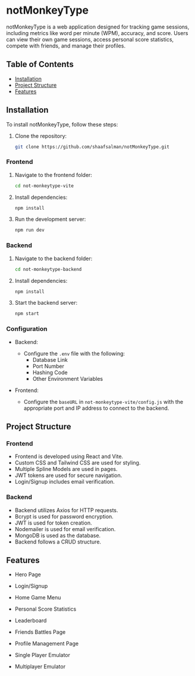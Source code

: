 # notMonkeyType

notMonkeyType is a web application designed for tracking game sessions, including metrics like word per minute (WPM), accuracy, and score. Users can view their own game sessions, access personal score statistics, compete with friends, and manage their profiles.

## Table of Contents

- [Installation](#installation)
- [Project Structure](#project-structure)
- [Features](#features)

## Installation

To install notMonkeyType, follow these steps:

1. Clone the repository:
   ```bash
   git clone https://github.com/shaafsalman/notMonkeyType.git
   ```


### Frontend

1. Navigate to the frontend folder:
   ```bash
   cd not-monkeytype-vite
   ```

2. Install dependencies:
   ```bash
   npm install
   ```

3. Run the development server:
   ```bash
   npm run dev
   ```

### Backend

1. Navigate to the backend folder:
   ```bash
   cd not-monkeytype-backend
   ```

2. Install dependencies:
   ```bash
   npm install
   ```

3. Start the backend server:
   ```bash
   npm start
   ```

### Configuration

- Backend:
  - Configure the `.env` file with the following:
    - Database Link
    - Port Number
    - Hashing Code
    - Other Environment Variables

- Frontend:
  - Configure the `baseURL` in `not-monkeytype-vite/config.js` with the appropriate port and IP address to connect to the backend.

## Project Structure

### Frontend

- Frontend is developed using React and Vite.
- Custom CSS and Tailwind CSS are used for styling.
- Multiple Spline Models are used in pages.
- JWT tokens are used for secure navigation.
- Login/Signup includes email verification.

### Backend

- Backend utilizes Axios for HTTP requests.
- Bcrypt is used for password encryption.
- JWT is used for token creation.
- Nodemailer is used for email verification.
- MongoDB is used as the database.
- Backend follows a CRUD structure.

## Features

- Hero Page


- Login/Signup
- Home Game Menu
- Personal Score Statistics
- Leaderboard
- Friends Battles Page
- Profile Management Page
- Single Player Emulator
- Multiplayer Emulator
